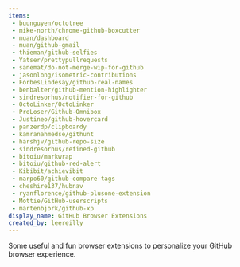 ```yaml
---
items:
 - buunguyen/octotree
 - mike-north/chrome-github-boxcutter
 - muan/dashboard
 - muan/github-gmail
 - thieman/github-selfies
 - Yatser/prettypullrequests
 - sanemat/do-not-merge-wip-for-github
 - jasonlong/isometric-contributions
 - ForbesLindesay/github-real-names
 - benbalter/github-mention-highlighter
 - sindresorhus/notifier-for-github
 - OctoLinker/OctoLinker
 - ProLoser/Github-Omnibox
 - Justineo/github-hovercard
 - panzerdp/clipboardy
 - kamranahmedse/githunt
 - harshjv/github-repo-size
 - sindresorhus/refined-github
 - bitoiu/markwrap
 - bitoiu/github-red-alert
 - Kibibit/achievibit
 - marpo60/github-compare-tags
 - cheshire137/hubnav
 - ryanflorence/github-plusone-extension
 - Mottie/GitHub-userscripts
 - martenbjork/github-xp
display_name: GitHub Browser Extensions
created_by: leereilly
---
```

Some useful and fun browser extensions to personalize your GitHub browser experience.
